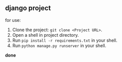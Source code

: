 ## django project

for use:

1. Clone the project: `git clone <Project URL>`.
2. Open a shell in project directory.
2. Run `pip install -r requirements.txt` in your shell.
3. Run `python manage.py runserver` in your shell.

**done**